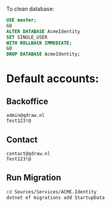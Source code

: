 
To clean database:

```sql
USE master;
GO
ALTER DATABASE AcmeIdentity 
SET SINGLE_USER 
WITH ROLLBACK IMMEDIATE;
GO
DROP DATABASE AcmeIdentity;
```

# Default accounts:

## Backoffice
```
admin@qdraw.nl
Test123!@
```

## Contact
```
contact@qdraw.nl
Test123!@
```

## Run Migration
```bash
cd Sources/Services/ACME.Identity
dotnet ef migrations add StartupData
```
